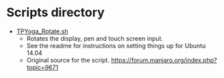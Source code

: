 # Scripts directory

- [TPYoga_Rotate.sh](./TPYoga_Rotate.md "Rotation shortcuts.")
  *  Rotates the display, pen and touch screen input.
  *  See the readme for instructions on setting things up for Ubuntu 14.04
  *  Original source for the script. https://forum.manjaro.org/index.php?topic=9671
